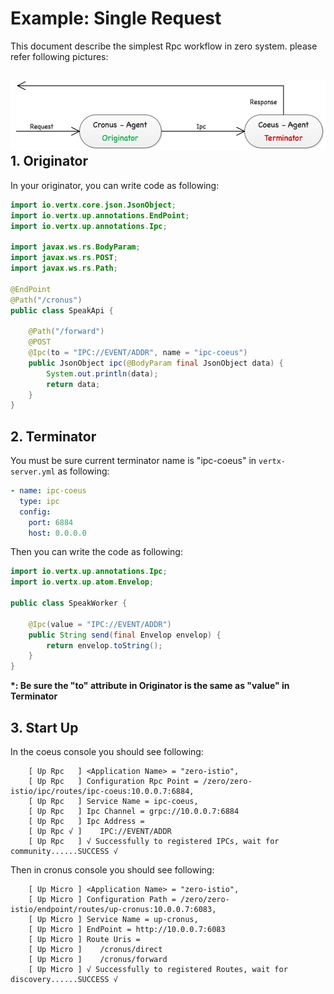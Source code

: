 # Example: Single Request

This document describe the simplest Rpc workflow in zero system. please refer following pictures:

## ![](/doc/image/exp1-rpc.png)1. Originator

In your originator, you can write code as following:

```java
import io.vertx.core.json.JsonObject;
import io.vertx.up.annotations.EndPoint;
import io.vertx.up.annotations.Ipc;

import javax.ws.rs.BodyParam;
import javax.ws.rs.POST;
import javax.ws.rs.Path;

@EndPoint
@Path("/cronus")
public class SpeakApi {

    @Path("/forward")
    @POST
    @Ipc(to = "IPC://EVENT/ADDR", name = "ipc-coeus")
    public JsonObject ipc(@BodyParam final JsonObject data) {
        System.out.println(data);
        return data;
    }
}
```

## 2. Terminator

You must be sure current terminator name is "ipc-coeus" in `vertx-server.yml` as following:

```yaml
- name: ipc-coeus
  type: ipc
  config:
    port: 6884
    host: 0.0.0.0
```

Then you can write the code as following:

```java
import io.vertx.up.annotations.Ipc;
import io.vertx.up.atom.Envelop;

public class SpeakWorker {

    @Ipc(value = "IPC://EVENT/ADDR")
    public String send(final Envelop envelop) {
        return envelop.toString();
    }
}
```

**\*: Be sure the "to" attribute in Originator is the same as "value" in Terminator**

## 3. Start Up

In the coeus console you should see following:

```
	[ Up Rpc   ] <Application Name> = "zero-istio",
	[ Up Rpc   ] Configuration Rpc Point = /zero/zero-istio/ipc/routes/ipc-coeus:10.0.0.7:6884, 
	[ Up Rpc   ] Service Name = ipc-coeus,
	[ Up Rpc   ] Ipc Channel = grpc://10.0.0.7:6884
	[ Up Rpc   ] Ipc Address = 
	[ Up Rpc √ ] 	IPC://EVENT/ADDR
	[ Up Rpc   ] √ Successfully to registered IPCs, wait for community......SUCCESS √ 
```

Then in cronus console you should see following:

```
	[ Up Micro ] <Application Name> = "zero-istio",
	[ Up Micro ] Configuration Path = /zero/zero-istio/endpoint/routes/up-cronus:10.0.0.7:6083, 
	[ Up Micro ] Service Name = up-cronus,
	[ Up Micro ] EndPoint = http://10.0.0.7:6083
	[ Up Micro ] Route Uris = 
	[ Up Micro ] 	/cronus/direct
	[ Up Micro ] 	/cronus/forward
	[ Up Micro ] √ Successfully to registered Routes, wait for discovery......SUCCESS √
```



